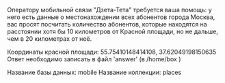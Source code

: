 Оператору мобильной связи "Дзета-Тета" требуется ваша помощь:
у него есть данные о местонахождении всех абонентов города Москва, вас просят посчитать количество абонентов,
которые находятся на расстоянии хотя бы 10 километров от Красной площади, но не дальше, чем в 20 километрах от неё.

Координаты красной площади: 55.75410148414108, 37.62049198150635
Ответ необходимо записать в файл 'answer' (в /home/box )

Название базы данных: mobile
Название коллекции: places
